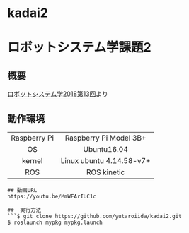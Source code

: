# kadai2

# ロボットシステム学課題2
## 概要
[ロボットシステム学2018第13回](https://github.com/ryuichiueda/robosys2018/blob/master/13.md)より
## 動作環境

|||
|:--:|:--:|
| Raspberry Pi | Raspberry Pi Model 3B+ |
| OS | Ubuntu16.04 |
| kernel | Linux ubuntu 4.14.58-v7+ |
| ROS | ROS kinetic |
```
## 動画URL
https://youtu.be/MmWEArIUC1c

##  実行方法
```$ git clone https://github.com/yutaroiida/kadai2.git
$ roslaunch mypkg mypkg.launch
```

